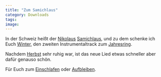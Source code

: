 ```yaml
---
title: "Zum Samichlaus"
category: Downloads
tags: 
image: 
---
```


In der Schweiz heißt der [Nikolaus](http://www.sanktmichael.de/heilige/nikolaus.htm) [Samichlaus](http://www.samichlaus.ch/), und zu dem schenke ich Euch [Winter](/downloads), den zweiten Instrumentaltrack zum [Jahresring](http://www.misantropolis.de/musik/jahresring).  

  

Nachdem [Herbst](http://www.misantropolis.de/2005/09/ja-ja-der-jahresring/) sehr ruhig war, ist das neue Lied etwas schneller aber dafür genauso schön.  

  

Für Euch zum [Einschlafen](http://www.misantropolis.de/2005/12/zweifelhafter-rekord) oder [Aufbleiben](http://www.misantropolis.de/2005/12/zweifelhafter-rekord).